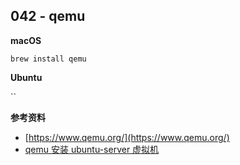 ## 042 - qemu


**macOS**

`brew install qemu`

**Ubuntu**

``


**参考资料**

* [https://www.qemu.org/](https://www.qemu.org/)
* [qemu 安装 ubuntu-server 虚拟机](https://www.cnblogs.com/GyForever1004/p/13347343.html)